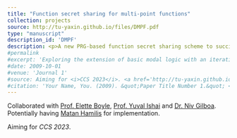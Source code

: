 ```yaml
---
title: "Function secret sharing for multi-point functions"
collection: projects
source: http://tu-yaxin.github.io/files/DMPF.pdf
type: "manuscript"
description_id: 'DMPF'
description: <p>A new PRG-based function secret sharing scheme to succinctly and additively share multi-point functions. It appears to be the practically fastest solution in most application scenarios (e.g. when used to derive pseudorandom correlation generator for OLEs).</p>
#permalink
#excerpt: 'Exploring the extension of basic modal logic with an iterative substitution operator. '
#date: 2009-10-01
#venue: 'Journal 1'
#source: Aiming for <i>CCS 2023</i>. <a href='http://tu-yaxin.github.io/files/DMPF.pdf'>Download manuscript here</a>
#citation: 'Your Name, You. (2009). &quot;Paper Title Number 1.&quot; <i>Journal 1</i>. 1(1).'
---
```

<p>Collaborated with <a href='https://cs.idc.ac.il/~elette/'>Prof. Elette Boyle</a>, <a href='https://yuvali.cswp.cs.technion.ac.il/'>Prof. Yuval Ishai</a> and <a href='https://www.bgu.ac.il/~gilboan/'>Dr. Niv Gilboa</a>. Potentially having <a href="https://hackmd.io/@matan">Matan Hamilis</a> for implementation. </p>
<p>Aiming for <i>CCS 2023</i>.</p>


